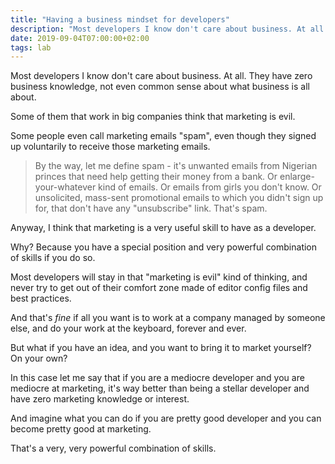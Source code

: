 ```yaml
---
title: "Having a business mindset for developers"
description: "Most developers I know don't care about business. At all. They have zero business knowledge, not even common sense about what business is all about."
date: 2019-09-04T07:00:00+02:00
tags: lab
---
```


Most developers I know don't care about business. At all. They have zero business knowledge, not even common sense about what business is all about.

Some of them that work in big companies think that marketing is evil.

Some people even call marketing emails "spam", even though they signed up voluntarily to receive those marketing emails.

> By the way, let me define spam - it's unwanted emails from Nigerian princes that need help getting their money from a bank. Or enlarge-your-whatever kind of emails. Or emails from girls you don't know. Or unsolicited, mass-sent promotional emails to which you didn't sign up for, that don't have any "unsubscribe" link. That's spam.

Anyway, I think that marketing is a very useful skill to have as a developer.

Why? Because you have a special position and very powerful combination of skills if you do so.

Most developers will stay in that "marketing is evil" kind of thinking, and never try to get out of their comfort zone made of editor config files and best practices.

And that's *fine* if all you want is to work at a company managed by someone else, and do your work at the keyboard, forever and ever.

But what if you have an idea, and you want to bring it to market yourself? On your own?

In this case let me say that if you are a mediocre developer and you are mediocre at marketing, it's way better than being a stellar developer and have zero marketing knowledge or interest.

And imagine what you can do if you are pretty good developer and you can become pretty good at marketing.

That's a very, very powerful combination of skills.
